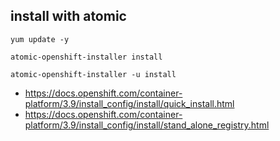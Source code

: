 ## install with atomic
```
yum update -y

atomic-openshift-installer install

atomic-openshift-installer -u install
```
 * https://docs.openshift.com/container-platform/3.9/install_config/install/quick_install.html
 * https://docs.openshift.com/container-platform/3.9/install_config/install/stand_alone_registry.html
